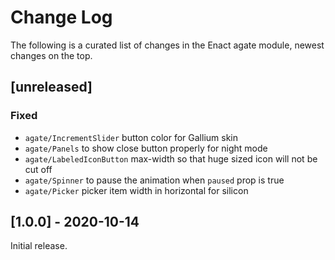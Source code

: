 # Change Log

The following is a curated list of changes in the Enact agate module, newest changes on the top.

## [unreleased]
 
### Fixed
- `agate/IncrementSlider` button color for Gallium skin
- `agate/Panels` to show close button properly for night mode
- `agate/LabeledIconButton` max-width so that huge sized icon will not be cut off
- `agate/Spinner` to pause the animation when `paused` prop is true
- `agate/Picker` picker item width in horizontal for silicon

## [1.0.0] - 2020-10-14

Initial release.
